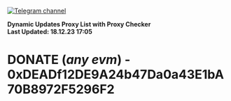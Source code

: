 [![Telegram channel](https://img.shields.io/endpoint?url=https://runkit.io/damiankrawczyk/telegram-badge/branches/master?url=https://t.me/n4z4v0d)](https://t.me/n4z4v0d) 

**Dynamic Updates Proxy List with Proxy Checker**  
**Last Updated: 18.12.23 17:05**

# DONATE (_any evm_) - 0xDEADf12DE9A24b47Da0a43E1bA70B8972F5296F2

